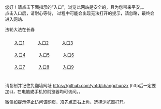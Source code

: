 您好！请点击下面指示的“入口”，浏览此网站是安全的，且为您带来平安。。 <br/>
点击入口后，请耐心等待， 过程中可能会出现无法打开的提示，请忽略，最终会进入网站. </br>

法轮大法在长春<br/>
<div style="padding:10px"><a style="margin:20px" target="_blank" href="https://d3pgvbwphgvshz.cloudfront.net/2Qpsp?zgidkuty" id="ccLink1" rel="nofollow">入口1</a> <a target="_blank" style="margin:20px" href="https://d7a06gq8b87dp.cloudfront.net/2Qpsp?dqxetagl" id="ccLink2" rel="nofollow">入口2</a> <a style="margin:20px" target="_blank" href="https://d34lbc4jxeih5c.cloudfront.net/2Qpsp?dboxfn" id="ccLink3" rel="nofollow">入口3</a></div>

<div style="padding:10px" ><a style="margin:20px" target="_blank" href="https://d3pgvbwphgvshz.cloudfront.net/2Qpsp?zgidkuty" id="ccLink4" rel="nofollow">入口4</a> <a style="margin:20px" href="https://d7a06gq8b87dp.cloudfront.net/2Qpsp?dqxetagl" target="_blank" id="ccLink5" rel="nofollow">入口5</a> <a style="margin:20px" href="https://d34lbc4jxeih5c.cloudfront.net/2Qpsp?dboxfn" target="_blank" id="ccLink6" rel="nofollow">入口6</a></div>

<div style="padding:10px"><a style="margin:20px" target="_blank" href="https://d3pgvbwphgvshz.cloudfront.net/2Qpsp?zgidkuty" id="ccLink7" rel="nofollow">入口7</a> <a style="margin:20px" href="https://d7a06gq8b87dp.cloudfront.net/2Qpsp?dqxetagl" target="_blank" id="ccLink8" rel="nofollow">入口8</a> <a style="margin:20px" target="_blank" href="https://d34lbc4jxeih5c.cloudfront.net/2Qpsp?dboxfn" id="ccLink9" rel="nofollow">入口9</a></div>

<br/>



请复制并记住免翻墙网址 https://github.com/yntd/changchunzx (http后一定要加s)，在电脑或手机的浏览器均可访问。。<br/>

微信如提示停止访问该网页，须先点击右上角，选择浏览器打开。
